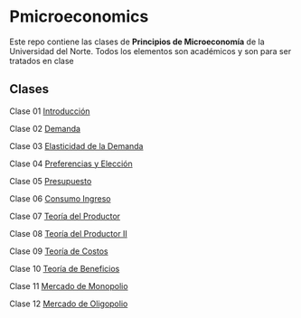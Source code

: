 # Pmicroeconomics

Este repo contiene las clases de **Principios de Microeconomía** de la Universidad del Norte. Todos los elementos son académicos y son para ser tratados en clase

## Clases

Clase 01 [Introducción](https://keynes37.github.io/Pmicroeconomics/Files/Clase_1/Class1.html#1)

Clase 02 [Demanda](https://keynes37.github.io/Pmicroeconomics/Files/Clase_2/Class2.html#1)

Clase 03 [Elasticidad de la Demanda](https://keynes37.github.io/Pmicroeconomics/Files/Clase_3/Clase-03.html#1)

Clase 04 [Preferencias y Elección](https://keynes37.github.io/Pmicroeconomics/Files/Clase_4/Clase04.html#1)

Clase 05 [Presupuesto](https://keynes37.github.io/Pmicroeconomics/Files/Clase_5/Clase05.html#1)

Clase 06 [Consumo Ingreso](https://keynes37.github.io/Pmicroeconomics/Files/Clase_6/Clase06.html#1)

Clase 07 [Teoría del Productor](https://keynes37.github.io/Pmicroeconomics/Files/Clase_7/Clase07.html#1)

Clase 08 [Teoría del Productor II](https://keynes37.github.io/Pmicroeconomics/Files/Clase_8/Clase08.html#1)

Clase 09 [Teoría de Costos](https://keynes37.github.io/Pmicroeconomics/Files/Clase_9/Clase09.html#1)

Clase 10 [Teoría de Beneficios](https://keynes37.github.io/Pmicroeconomics/Files/Clase_10/Clase10.html#1)

Clase 11 [Mercado de Monopolio](https://keynes37.github.io/Pmicroeconomics/Files/Clase_11/Clase11.html#1)

Clase 12 [Mercado de Oligopolio](https://keynes37.github.io/Pmicroeconomics/Files/Clase_12/Clase12.html#1)
